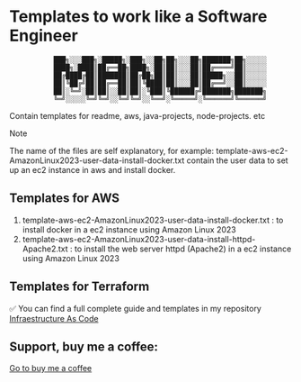 # Templates to work like a Software Engineer

               ███╗░░░███╗░█████╗░███╗░░██╗██╗░░░██╗███████╗██╗░░░░░
               ████╗░████║██╔══██╗████╗░██║██║░░░██║██╔════╝██║░░░░░
               ██╔████╔██║███████║██╔██╗██║██║░░░██║█████╗░░██║░░░░░
               ██║╚██╔╝██║██╔══██║██║╚████║██║░░░██║██╔══╝░░██║░░░░░
               ██║░╚═╝░██║██║░░██║██║░╚███║╚██████╔╝███████╗███████╗
               ╚═╝░░░░░╚═╝╚═╝░░╚═╝╚═╝░░╚══╝░╚═════╝░╚══════╝╚══════╝

Contain templates for readme, aws, java-projects, node-projects. etc

> [!NOTE]
> The name of the files are self explanatory, for example: template-aws-ec2-AmazonLinux2023-user-data-install-docker.txt contain the user data to set up an ec2 instance in aws and install docker.

## Templates for AWS

1. template-aws-ec2-AmazonLinux2023-user-data-install-docker.txt : to install docker in a ec2 instance using Amazon Linux 2023
2. template-aws-ec2-AmazonLinux2023-user-data-install-httpd-Apache2.txt : to install the web server httpd (Apache2) in a ec2 instance using Amazon Linux 2023

## Templates for Terraform

✅ You can find a full complete guide and templates in my repository [Infraestructure As Code](https://github.com/mgallegoa/infraestructure-as-code)

## Support, buy me a coffee:

[Go to buy me a coffee](https://buymeacoffee.com/manuelarias)
